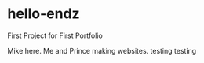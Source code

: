 # hello-endz
First Project for First Portfolio

Mike here. Me and Prince making websites.
testing testing
